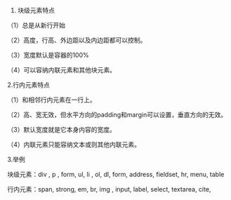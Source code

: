 1. 块级元素特点

（1）总是从新行开始

（2）高度，行高、外边距以及内边距都可以控制。

（3）宽度默认是容器的100%

（4）可以容纳内联元素和其他块元素。

2.行内元素特点

（1）和相邻行内元素在一行上。

（2）高、宽无效，但水平方向的padding和margin可以设置，垂直方向的无效。

（3）默认宽度就是它本身内容的宽度。

（4）内联元素只能容纳文本或则其他内联元素。

3.举例

块级元素：div  , p  , form,   ul,  li ,  ol, dl,    form,   address,  fieldset,  hr, menu,  table

行内元素：span,   strong,   em,  br,  img ,  input,  label,  select,  textarea,  cite,

